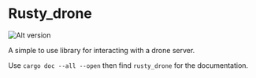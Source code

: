 # Rusty_drone
![Alt version](https://docs.rs/rusty_drone/badge.svg)

A simple to use library for interacting with a drone server.

Use `cargo doc --all --open` then find `rusty_drone` for the
documentation.
